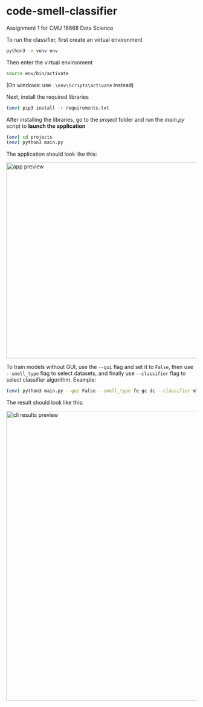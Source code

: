 # code-smell-classifier
Assignment 1 for CMU 18668 Data Science

To run the classifier, first create an virtual environment

```bash
python3 -m venv env
```

Then enter the virtual environment

```bash
source env/bin/activate
```
(On windows: use `.\env\Scripts\activate` instead)

Next, install the required libraries

```bash
(env) pip3 install -r requirements.txt
```

After installing the libraries, go to the *project* folder and run the *main.py* script to **launch the application**

```bash
(env) cd projects
(env) python3 main.py
```

The application should look like this:

<img width="517" alt="app preview" src="https://user-images.githubusercontent.com/95840377/193090885-c20f82c3-0b95-4abc-9bf2-ba56a7ec831c.png">


To train models without GUI, use the `--gui` flag and set it to `False`, then use `--smell_type` flag to select datasets, and finally use `--classifier` flag to select classifier algorithm. 
Example:

```bash
(env) python3 main.py --gui False --smell_type fe gc dc --classifier mlp
```


The result should look like this:

<img width="765" alt="cli results preview" src="https://user-images.githubusercontent.com/95840377/193091212-a1c74345-3cc7-4c6d-8e6d-d3d27b548431.png">

